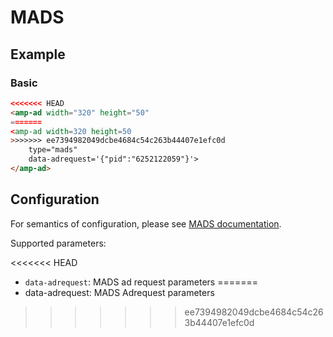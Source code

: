 <!---
Copyright 2016 The AMP HTML Authors. All Rights Reserved.

Licensed under the Apache License, Version 2.0 (the "License");
you may not use this file except in compliance with the License.
You may obtain a copy of the License at

      http://www.apache.org/licenses/LICENSE-2.0

Unless required by applicable law or agreed to in writing, software
distributed under the License is distributed on an "AS-IS" BASIS,
WITHOUT WARRANTIES OR CONDITIONS OF ANY KIND, either express or implied.
See the License for the specific language governing permissions and
limitations under the License.
-->

# MADS

## Example

### Basic

```html
<<<<<<< HEAD
<amp-ad width="320" height="50"
=======
<amp-ad width=320 height=50
>>>>>>> ee7394982049dcbe4684c54c263b44407e1efc0d
    type="mads"
    data-adrequest='{"pid":"6252122059"}'>
</amp-ad>
```

## Configuration

For semantics of configuration, please see [MADS documentation](http://wiki.mads.com/sites/javascript-ad-tags/).

Supported parameters:

<<<<<<< HEAD
- `data-adrequest`: MADS ad request parameters
=======
- data-adrequest: MADS Adrequest parameters
>>>>>>> ee7394982049dcbe4684c54c263b44407e1efc0d

